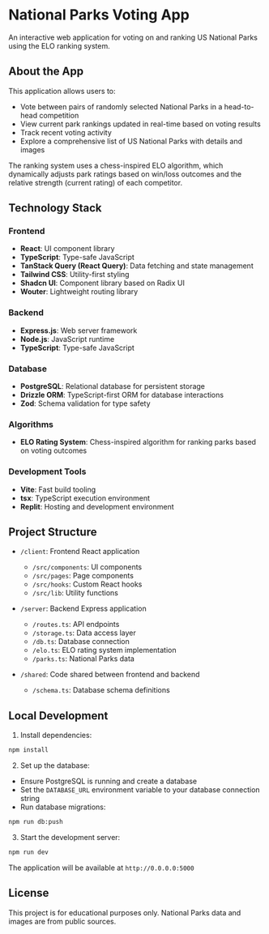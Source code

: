 # National Parks Voting App

An interactive web application for voting on and ranking US National Parks using the ELO ranking system.

## About the App

This application allows users to:

- Vote between pairs of randomly selected National Parks in a head-to-head competition
- View current park rankings updated in real-time based on voting results
- Track recent voting activity
- Explore a comprehensive list of US National Parks with details and images

The ranking system uses a chess-inspired ELO algorithm, which dynamically adjusts park ratings based on win/loss outcomes and the relative strength (current rating) of each competitor.

## Technology Stack

### Frontend
- **React**: UI component library
- **TypeScript**: Type-safe JavaScript
- **TanStack Query (React Query)**: Data fetching and state management
- **Tailwind CSS**: Utility-first styling
- **Shadcn UI**: Component library based on Radix UI
- **Wouter**: Lightweight routing library

### Backend
- **Express.js**: Web server framework
- **Node.js**: JavaScript runtime
- **TypeScript**: Type-safe JavaScript

### Database
- **PostgreSQL**: Relational database for persistent storage
- **Drizzle ORM**: TypeScript-first ORM for database interactions
- **Zod**: Schema validation for type safety

### Algorithms
- **ELO Rating System**: Chess-inspired algorithm for ranking parks based on voting outcomes

### Development Tools
- **Vite**: Fast build tooling
- **tsx**: TypeScript execution environment
- **Replit**: Hosting and development environment

## Project Structure

- `/client`: Frontend React application
  - `/src/components`: UI components
  - `/src/pages`: Page components
  - `/src/hooks`: Custom React hooks
  - `/src/lib`: Utility functions

- `/server`: Backend Express application
  - `/routes.ts`: API endpoints
  - `/storage.ts`: Data access layer
  - `/db.ts`: Database connection
  - `/elo.ts`: ELO rating system implementation
  - `/parks.ts`: National Parks data

- `/shared`: Code shared between frontend and backend
  - `/schema.ts`: Database schema definitions

## Local Development

1. Install dependencies:
```bash
npm install
```

2. Set up the database:
- Ensure PostgreSQL is running and create a database
- Set the `DATABASE_URL` environment variable to your database connection string
- Run database migrations:
```bash
npm run db:push
```

3. Start the development server:
```bash
npm run dev
```

The application will be available at `http://0.0.0.0:5000`

## License

This project is for educational purposes only. National Parks data and images are from public sources.
